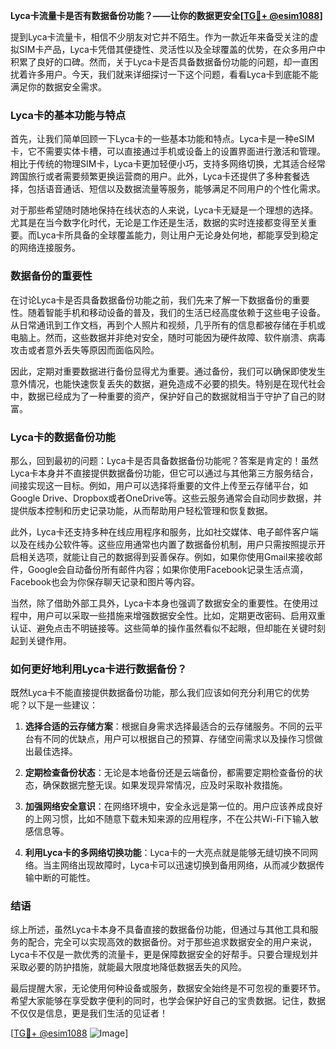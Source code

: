 **Lyca卡流量卡是否有数据备份功能？——让你的数据更安全[[TG💪+ @esim1088](https://t.me/s/esim1088)]**

提到Lyca卡流量卡，相信不少朋友对它并不陌生。作为一款近年来备受关注的虚拟SIM卡产品，Lyca卡凭借其便捷性、灵活性以及全球覆盖的优势，在众多用户中积累了良好的口碑。然而，关于Lyca卡是否具备数据备份功能的问题，却一直困扰着许多用户。今天，我们就来详细探讨一下这个问题，看看Lyca卡到底能不能满足你的数据安全需求。

### Lyca卡的基本功能与特点

首先，让我们简单回顾一下Lyca卡的一些基本功能和特点。Lyca卡是一种eSIM卡，它不需要实体卡槽，可以直接通过手机或设备上的设置界面进行激活和管理。相比于传统的物理SIM卡，Lyca卡更加轻便小巧，支持多网络切换，尤其适合经常跨国旅行或者需要频繁更换运营商的用户。此外，Lyca卡还提供了多种套餐选择，包括语音通话、短信以及数据流量等服务，能够满足不同用户的个性化需求。

对于那些希望随时随地保持在线状态的人来说，Lyca卡无疑是一个理想的选择。尤其是在当今数字化时代，无论是工作还是生活，数据的实时连接都变得至关重要。而Lyca卡所具备的全球覆盖能力，则让用户无论身处何地，都能享受到稳定的网络连接服务。

### 数据备份的重要性

在讨论Lyca卡是否具备数据备份功能之前，我们先来了解一下数据备份的重要性。随着智能手机和移动设备的普及，我们的生活已经高度依赖于这些电子设备。从日常通讯到工作文档，再到个人照片和视频，几乎所有的信息都被存储在手机或电脑上。然而，这些数据并非绝对安全，随时可能因为硬件故障、软件崩溃、病毒攻击或者意外丢失等原因而面临风险。

因此，定期对重要数据进行备份显得尤为重要。通过备份，我们可以确保即使发生意外情况，也能快速恢复丢失的数据，避免造成不必要的损失。特别是在现代社会中，数据已经成为了一种重要的资产，保护好自己的数据就相当于守护了自己的财富。

### Lyca卡的数据备份功能

那么，回到最初的问题：Lyca卡是否具备数据备份功能呢？答案是肯定的！虽然Lyca卡本身并不直接提供数据备份功能，但它可以通过与其他第三方服务结合，间接实现这一目标。例如，用户可以选择将重要的文件上传至云存储平台，如Google Drive、Dropbox或者OneDrive等。这些云服务通常会自动同步数据，并提供版本控制和历史记录功能，从而帮助用户轻松管理和恢复数据。

此外，Lyca卡还支持多种在线应用程序和服务，比如社交媒体、电子邮件客户端以及在线办公软件等。这些应用通常也内置了数据备份机制，用户只需按照提示开启相关选项，就能让自己的数据得到妥善保存。例如，如果你使用Gmail来接收邮件，Google会自动备份所有邮件内容；如果你使用Facebook记录生活点滴，Facebook也会为你保存聊天记录和图片等内容。

当然，除了借助外部工具外，Lyca卡本身也强调了数据安全的重要性。在使用过程中，用户可以采取一些措施来增强数据安全性。比如，定期更改密码、启用双重认证、避免点击不明链接等。这些简单的操作虽然看似不起眼，但却能在关键时刻起到关键作用。

### 如何更好地利用Lyca卡进行数据备份？

既然Lyca卡不能直接提供数据备份功能，那么我们应该如何充分利用它的优势呢？以下是一些建议：

1. **选择合适的云存储方案**：根据自身需求选择最适合的云存储服务。不同的云平台有不同的优缺点，用户可以根据自己的预算、存储空间需求以及操作习惯做出最佳选择。

2. **定期检查备份状态**：无论是本地备份还是云端备份，都需要定期检查备份的状态，确保数据完整无误。如果发现异常情况，应及时采取补救措施。

3. **加强网络安全意识**：在网络环境中，安全永远是第一位的。用户应该养成良好的上网习惯，比如不随意下载未知来源的应用程序，不在公共Wi-Fi下输入敏感信息等。

4. **利用Lyca卡的多网络切换功能**：Lyca卡的一大亮点就是能够无缝切换不同网络。当主网络出现故障时，Lyca卡可以迅速切换到备用网络，从而减少数据传输中断的可能性。

### 结语

综上所述，虽然Lyca卡本身不具备直接的数据备份功能，但通过与其他工具和服务的配合，完全可以实现高效的数据备份。对于那些追求数据安全的用户来说，Lyca卡不仅是一款优秀的流量卡，更是保障数据安全的好帮手。只要合理规划并采取必要的防护措施，就能最大限度地降低数据丢失的风险。

最后提醒大家，无论使用何种设备或服务，数据安全始终是不可忽视的重要环节。希望大家能够在享受数字便利的同时，也学会保护好自己的宝贵数据。记住，数据不仅仅是信息，更是我们生活的见证者！

[[TG💪+ @esim1088](https://t.me/s/esim1088) ![Image](https://i.postimg.cc/4NQfJmqS/Snipaste-2025-05-13-00-14-12.png)]